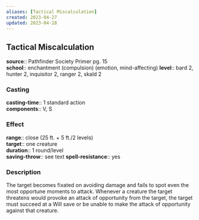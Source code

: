 ```yaml
---
aliases: [Tactical Miscalculation]
created: 2023-04-27
updated: 2023-04-28
---
```


## Tactical Miscalculation

**source**:: Pathfinder Society Primer pg. 15  
**school**:: enchantment (compulsion) (emotion, mind-affecting)
**level**:: bard 2, hunter 2, inquisitor 2, ranger 2, skald 2

### Casting

**casting-time**:: 1 standard action  
**components**:: V, S

### Effect

**range**:: close (25 ft. + 5 ft./2 levels)  
**target**:: one creature  
**duration**:: 1 round/level  
**saving-throw**:: see text
**spell-resistance**:: yes

### Description

The target becomes fixated on avoiding damage and fails to spot even the most opportune moments to attack. Whenever a creature the target threatens would provoke an attack of opportunity from the target, the target must succeed at a Will save or be unable to make the attack of opportunity against that creature.
